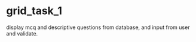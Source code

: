 # grid_task_1
display mcq and descriptive questions from database, and input from user and validate.
